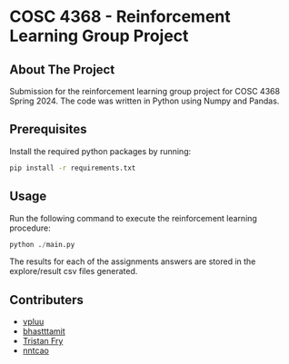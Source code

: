 # COSC 4368 -  Reinforcement Learning Group Project

## About The Project

Submission for the reinforcement learning group project for COSC 4368 Spring 2024. The code was written in Python using Numpy and Pandas.

## Prerequisites

Install the required python packages by running:
  ```sh
  pip install -r requirements.txt
  ```

## Usage

Run the following command to execute the reinforcement learning procedure:
```py
python ./main.py
```

The results for each of the assignments answers are stored in the explore/result csv files generated.

## Contributers


* [vpluu](https://github.com/vpluu)
* [bhastttamit](https://github.com/bhastttamit)
* [Tristan Fry](https://github.com/Tristan-A-Fry)
* [nntcao](https://github.com/nntcao)
